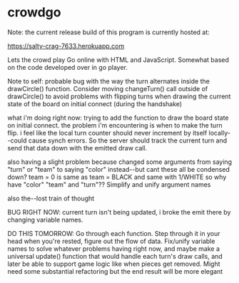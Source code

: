 crowdgo
=======

Note: the current release build of this program is currently hosted at:

https://salty-crag-7633.herokuapp.com

Lets the crowd play Go online with HTML and JavaScript. Somewhat based on the code developed over in go player.


Note to self: probable bug with the way the turn alternates inside the drawCircle() function. Consider moving changeTurn() call outside of drawCircle() to avoid problems with flipping turns when drawing the current state of the board on initial connect (during the handshake)

what i'm doing right now: trying to add the function to draw the board state on initial connect. the problem i'm encountering is when to make the turn flip. i feel like the local turn counter should never increment by itself locally--could cause synch errors. So the server should track the current turn and send that data down with the emitted draw call.

also having a slight problem because changed some arguments from saying "turn" or "team" to saying "color" instead--but cant these all be condensed down? team = 0 is same as team = BLACK and same with 1/WHITE so why have "color" "team" and "turn"?? Simplify and unify argument names


also the--lost train of thought

BUG RIGHT NOW: current turn isn't being updated, i broke the emit there by changing variable names.

DO THIS TOMORROW: Go through each function. Step through it in your head when you're rested, figure out the flow of data. Fix/unify variable names to solve whatever problems having right now, and maybe make a universal update() function that would handle each turn's draw calls, and later be able to support game logic like when pieces get removed. Might need some substantial refactoring but the end result will be more elegant
